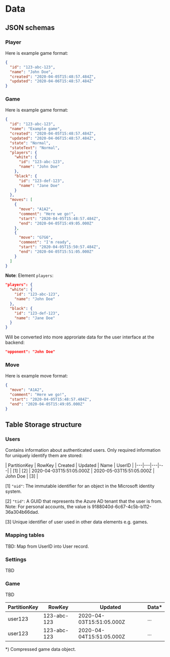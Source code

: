 # Data

## JSON schemas

### Player

Here is example game format:

```json
{
  "id": "123-abc-123",
  "name": "John Doe",
  "created": "2020-04-05T15:48:57.484Z",
  "updated": "2020-04-06T15:48:57.484Z"
}
```

### Game

Here is example game format:

```json
{
  "id": "123-abc-123",
  "name": "Example game",
  "created": "2020-04-05T15:48:57.484Z",
  "updated": "2020-04-06T15:48:57.484Z",
  "state": "Normal",
  "stateText": "Normal",
  "players": {
    "white": {
      "id": "123-abc-123",
      "name": "John Doe"
    },
    "black": {
      "id": "123-def-123",
      "name": "Jane Doe"
    }
  },
  "moves": [
    {
      "move": "A1A2",
      "comment": "Here we go!",
      "start": "2020-04-05T15:48:57.484Z",
      "end": "2020-04-05T15:49:05.000Z"
    },
    {
      "move": "G7G6",
      "comment": "I'm ready",
      "start": "2020-04-05T15:50:57.484Z",
      "end": "2020-04-05T15:51:05.000Z"
    }
  ]
}
```

**Note**: Element `players`:

```json
"players": {
  "white": {
    "id": "123-abc-123",
    "name": "John Doe"
  },
  "black": {
    "id": "123-def-123",
    "name": "Jane Doe"
  }
}
```

Will be converted into more approriate data
for the user interface at the backend:

```json
"opponent": "John Doe"
```

### Move

Here is example move format:

```json
{
  "move": "A1A2",
  "comment": "Here we go!",
  "start": "2020-04-05T15:48:57.484Z",
  "end": "2020-04-05T15:49:05.000Z"
}
```

## Table Storage structure

### Users

Contains information about authenticated users. Only required
information for uniquely identify them are stored:

| PartitionKey | RowKey | Created | Updated | Name | UserID | 
|---|---|---|---|
| [1] | [2] | 2020-04-03T15:51:05.000Z | 2020-05-03T15:51:05.000Z | John Doe | [3] |

[1] `"oid"`: The immutable identifier for an object in the Microsoft identity system.

[2] `"tid"`: A GUID that represents the Azure AD tenant that the user is from.
Note: For personal accounts, the value is 9188040d-6c67-4c5b-b112-36a304b66dad.

[3] Unique identifier of user used in other data elements e.g. games.

### Mapping tables

TBD: Map from UserID into User record.


### Settings

TBD

### Game

TBD

| PartitionKey | RowKey | Updated |Data* | 
|---|---|---|---|
| user123 | 123-abc-123 | 2020-04-03T15:51:05.000Z | ... |
| user123 | 123-abc-123 | 2020-04-04T15:51:05.000Z | ... |

*) Compressed game data object.
